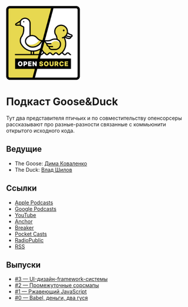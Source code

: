<a href="https://anchor.fm/goose-duck/episodes/GooseDuck---Babel-e11dnho">
  <img src="assets/logo.png" width="200" height="200" alt="Goose&Duck Podcast Logo" />
</a>

# Подкаст Goose&Duck

Тут два представителя птичьих и по совместительству опенсорсеры рассказывают про разные-разности связанные с коммьюнити открытого исходного кода.

## Ведущие

- The Goose: [Дима Коваленко](https://twitter.com/dmtrKovalenko)
- The Duck: [Влад Шилов](https://twitter.com/Omgovich)

## Ссылки

- [Apple Podcasts](https://podcasts.apple.com/ua/podcast/goose-duck-opensource/id1573208350?l=ru)
- [Google Podcasts](https://www.google.com/podcasts?feed=aHR0cHM6Ly9hbmNob3IuZm0vcy81YzVjNGE0OC9wb2RjYXN0L3Jzcw==)
- [YouTube](https://www.youtube.com/channel/UCTFSF1qHRod0YdQ8hYYW3nA)
- [Anchor](https://anchor.fm/goose-duck/episodes/GooseDuck---Babel-e11dnho)
- [Breaker](https://www.breaker.audio/goose-and-duck-opensource)
- [Pocket Casts](https://pca.st/r6dhyjgf)
- [RadioPublic](https://radiopublic.com/gooseduck-opensource-WejlQv)
- [RSS](https://anchor.fm/s/5c5c4a48/podcast/rss)

## Выпуски

- [#3 — UI-дизайн-framework-системы](episodes/003.md)
- [#2 — Промежуточные сорсмапы](episodes/002.md)
- [#1 — Ржавеющий JavaScript](episodes/001.md)
- [#0 — Babel, деньги, два гуся](episodes/000.md)
